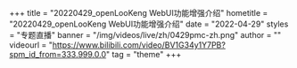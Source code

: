 +++
    title = "20220429_openLooKeng WebUI功能增强介绍"
    hometitle = "20220429_openLooKeng WebUI功能增强介绍"
    date = "2022-04-29"
    styles = "专题直播"
    banner = "/img/videos/live/zh/0429pmc-zh.png"
    author = ""
    videourl = "https://www.bilibili.com/video/BV1G34y1Y7PB?spm_id_from=333.999.0.0" 
    tag = "theme"
+++